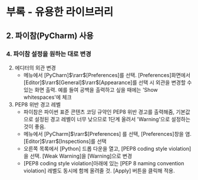 # 부록 - 유용한 라이브러리
## 2. 파이참(PyCharm) 사용
### 4. 파이참 설정을 원하는 대로 변경
2. 에디터의 외관 변경
   - 메뉴에서 [PyCharn]$\rarr$[Preferences]를 선택. [Preferences]화면에서 [Editor]$\rarr$[General]$\rarr$[Appearance]를 선택 시 외관을 변경할 수 있는 화면 출력. 예를 들여 공백을 출력하고 싶을 때에는 'Show whitespaces'에 체크
3. PEP8 위반 경고 레벨
   - 파이참은 파이썬 표준 콘텐츠 코딩 규약인 PEP8 위반 경고를 출력해줌, 기본값으로  설정된 경고 레벨이 너무 낮으므로 1단계 올려서 'Warning'으로 설정하는 것이 좋음.
   - 메뉴에서 [PyCharm]$\rarr$[Preferences] 를 선택, [Preferences]창을 염. [Editor]$\rarr$[Inspections]를 선택
   - 오른쪽 목록에서 [Python] 드롭 다운을 열고, [PEP8 coding style violation]을 선택. [Weak Warning]을 [Warning]으로 변경
   - [PEP8 coding style violation]아래에 있는 [PEP 8 naming convention violation] 레벨도 동시에 함께 올려줄 것. [Apply] 버튼을 클릭해 적용.